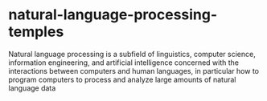 # natural-language-processing-temples
Natural language processing is a subfield of linguistics, computer science, information engineering, and artificial intelligence concerned with the interactions between computers and human languages, in particular how to program computers to process and analyze large amounts of natural language data

